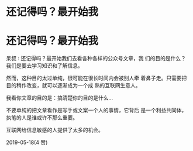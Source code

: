 # 还记得吗？最开始我

# 还记得吗？最开始我

呆叔 : 还记得吗？最开始我们去看各种各样的公众号文章，我 们的目的是什么？我们是要去学习知识和了解信息。

然而，这种目的太过单纯，很可能在很长时间内会被别人牵 着鼻子走。只需要把目的稍作改变，就可以逐渐成为一个成 熟的互联网生意人。

我看你文章的目的是：搞清楚你的目的是什么…

不要单纯的把文章看作是写手或文案一个人的事情，它背后 是一个利益共同体，执笔的人是谁或许不那么重要。

互联网给信息敏感的人提供了太多的机会。

2019-05-18(4 赞)
